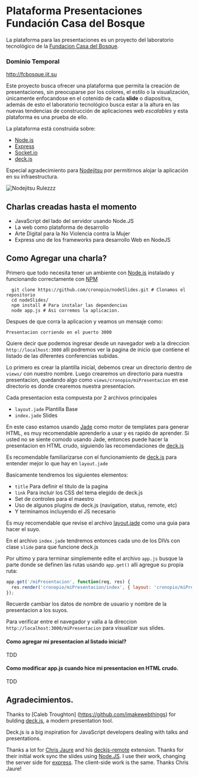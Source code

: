 # Plataforma Presentaciones Fundación Casa del Bosque
La plataforma para las presentaciones es un proyecto del laboratorio tecnológico de la [Fundacion Casa del Bosque](http://www.fcbosque.org/).

### Dominio Temporal
http://fcbosque.jit.su

Este proyecto busca ofrecer una plataforma que permita la creación de presentaciones, sin preocuparse por los colores, el estilo o la visualización,
únicamente enfocandose en el cotenido de cada **slide** o diapositiva, además de esto el laboratorio tecnológico busca estar a la altura en las nuevas
tendencias de construcción de aplicaciones web _escalables_ y esta plataforma es una prueba de ello.

La plataforma está construida sobre:

 * [Node.js](http://www.nodejs.org/)
 * [Express](http://expressjs.com/)
 * [Socket.io](http://socket.io/)
 * [deck.js](http://imakewebthings.github.com/deck.js/)

Especial agradecimiento para [Nodejitsu](http://nodejitsu.com/) por permitirnos alojar la aplicación en su infraestructura.

![Nodejitsu Rulezzz](http://github.com/cronopio/nodeSlides/raw/master/public/images/nodejitsu-logo.png)

## Charlas creadas hasta el momento

* JavaScript del lado del servidor usando Node.JS
* La web como plataforma de desarrollo
* Arte Digital para la No Violencia contra la Mujer
* Express uno de los frameworks para desarrollo Web en NodeJS

## Como Agregar una charla?
Primero que todo necesita tener un ambiente con [Node.js](http://www.nodejs.org/) instalado y funcionando correctamente con [NPM](http://npmjs.org/)

```
  git clone https://github.com/cronopio/nodeSlides.git # Clonamos el repositorio
  cd nodeSlides/
  npm install # Para instalar las dependencias
  node app.js # Asi corremos la aplicacion.
```

Despues de que corra la aplicacion y veamos un mensaje como:

`Presentacion corriendo en el puerto 3000`

Quiere decir que podemos ingresar desde un navegador web a la direccion `http://localhost:3000` alli podremos ver la pagina de inicio
que contiene el listado de las diferentes conferencias subidas.

Lo primero es crear la plantilla inicial, debemos crear un directorio dentro de `views/` con nuestro nombre. Luego crearemos un directorio para nuestra presentacion, 
quedando algo como `views/cronopio/miPresentacion` en ese directorio es donde crearemos nuestra presentacion.

Cada presentacion esta compuesta por 2 archivos principales

 * `layout.jade`  Plantilla Base
 * `index.jade`   Slides

En este caso estamos usando [Jade](https://github.com/visionmedia/jade) como motor de templates para generar HTML, es muy recomendable aprenderlo a usar y es rapido de aprender. 
Si usted no se siente comodo usando Jade, entonces puede hacer la presentacion en HTML crudo, siguiendo las recomendaciones de [deck.js](http://imakewebthings.github.com/deck.js/)

Es recomendable familiarizarse con el funcionamiento de [deck.js](http://imakewebthings.github.com/deck.js/) para entender mejor lo que hay en `layout.jade`

Basicamente tendremos los siguientes elementos:

 * `title` Para definir el titulo de la pagina
 * `link` Para incluir los CSS del tema elegido de deck.js
 * Set de controles para el maestro
 * Uso de algunos plugins de deck.js (navigation, status, remote, etc)
 * Y terminamos incluyendo el JS necesario

Es muy recomendable que revise el archivo [layout.jade](https://github.com/cronopio/nodeSlides/blob/master/views/cronopio/layout.jade) como una guia para hacer el suyo.

En el archivo `index.jade` tendremos entonces cada uno de los DIVs con clase `slide` para que funcione deck.js

Por ultimo y para terminar simplemente edite el archivo `app.js` busque la parte donde se definen las rutas usando `app.get()` alli agregue su propia ruta:

```javascript
app.get('/miPresentacion', function(req, res) {
  res.render('cronopio/miPresentacion/index', { layout: 'cronopio/miPresentacion/layout' });
});
```

Recuerde cambiar los datos de nombre de usuario y nombre de la presentacion a los suyos.

Para verificar entre el navegador y valla a la direccion `http://localhost:3000/miPresentacion` para visualizar sus slides.

#### Como agregar mi presentacion al listado inicial?
TDD

#### Como modificar app.js cuando hice mi presentacion en HTML crudo.
TDD


## Agradecimientos.
Thanks to [Caleb Troughton] (https://github.com/imakewebthings) for bulding [deck.js](http://imakewebthings.github.com/deck.js/), a modern presentation tool.
 
Deck.js is a big inspiration for JavaScript developers dealing with talks and presentations.

Thanks a lot for [Chris Jaure](https://github.com/chrisjaure) and his [deckjs-remote](https://github.com/cronopio/deckjs-remote) extension. 
Thanks for their initial work sync the slides using [Node.JS](http://nodejs.org). 
I use their work, changing the server side for [express](http://expressjs.com/). The client-side work is the same. Thanks Chris Jaure!


